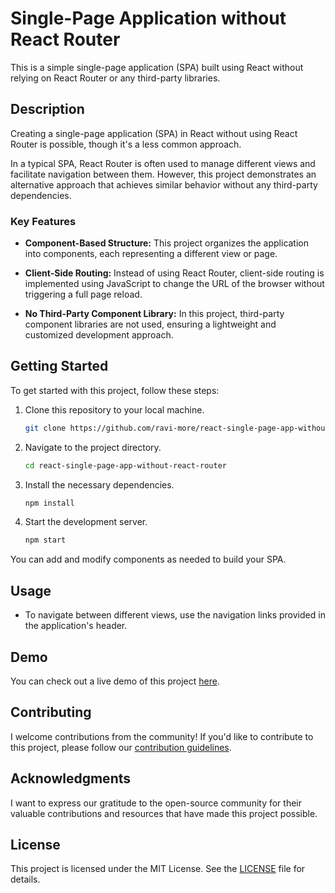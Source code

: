 # Single-Page Application without React Router

This is a simple single-page application (SPA) built using React without relying on React Router or any third-party libraries.

## Description

Creating a single-page application (SPA) in React without using React Router is possible, though it's a less common approach.

In a typical SPA, React Router is often used to manage different views and facilitate navigation between them. However, this project demonstrates an alternative approach that achieves similar behavior without any third-party dependencies.

### Key Features

- **Component-Based Structure:** This project organizes the application into components, each representing a different view or page.

- **Client-Side Routing:** Instead of using React Router, client-side routing is implemented using JavaScript to change the URL of the browser without triggering a full page reload.

- **No Third-Party Component Library:** In this project, third-party component libraries are not used, ensuring a lightweight and customized development approach.

## Getting Started

To get started with this project, follow these steps:

1. Clone this repository to your local machine.

   ```bash
   git clone https://github.com/ravi-more/react-single-page-app-without-react-router.git
   ```

2. Navigate to the project directory.

    ```bash
    cd react-single-page-app-without-react-router
    ```

3. Install the necessary dependencies.

    ```bash
    npm install
    ```

4. Start the development server.

    ```bash
    npm start
    ```

You can add and modify components as needed to build your SPA.

## Usage

- To navigate between different views, use the navigation links provided in the application's header.

## Demo

You can check out a live demo of this project [here](https://react-single-page-app-without-react-router.netlify.app).

## Contributing

I welcome contributions from the community! If you'd like to contribute to this project, please follow our [contribution guidelines](CONTRIBUTING.md).

## Acknowledgments

I want to express our gratitude to the open-source community for their valuable contributions and resources that have made this project possible.

## License

This project is licensed under the MIT License. See the [LICENSE](LICENSE) file for details.
